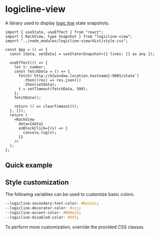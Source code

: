 # logicline-view

A library used to display [logic line](https://github.com/roboplc/logicline)
state snapshots.

```react-tsx
import { useState, useEffect } from "react";
import { RackView, type Snapshot } from "logicline-view";
import "../node_modules/logicline-view/dist/style.css";

const App = () => {
  const [data, setData] = useState<Snapshot>({ lines: [] as any });

  useEffect(() => {
    let t: number;
    const fetchData = () => {
      fetch(`http://${window.location.hostname}:9001/state`)
        .then((res) => res.json())
        .then(setData);
      t = setTimeout(fetchData, 500);
    };
    fetchData();

    return () => clearTimeout(t);
  }, []);
  return (
    <RackView
      data={data}
      onBlockClick={(v) => {
        console.log(v);
      }}
    />
  );
};
```

## Quick example

## Style customization

The following variables can be used to customize basic colors.

```css
--logicline-secondary-text-color: #0a1a2c;
--logicline-decorator-color: #ccc;
--logicline-accent-color: #009e23;
--logicline-disabled-color: #555;
```

To perform more customization, override the provided CSS classes.
